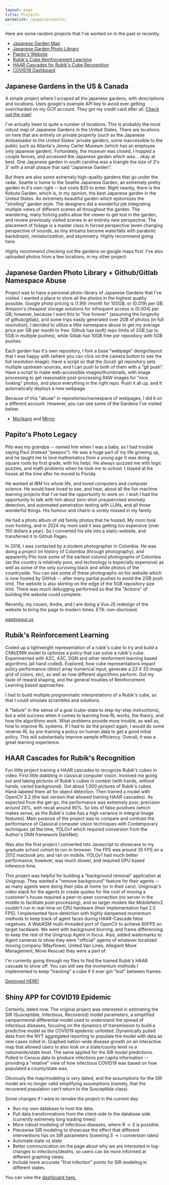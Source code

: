 ```yaml
---
layout: page
title: Projects
permalink: /pages/projects/
---
```


Here are some random projects that I've worked on in the past or recently.

- [Japanese Garden Map](#japanese-gardens-in-the-us--canada)
- [Japanese Garden Photo Library](#japanese-garden-photo-library--githubgitlab-namespace-abuse)
- [Papito's Website](#papitos-photo-legacy)
- [Rubik's Cube Reinforcement Learning](#rubiks-reinforcement-learning)
- [HAAR Cascades for Rubik's Cube Recognition](#haar-cascades-for-rubiks-recognition)
- [COVID19 Dashboard](#shiny-app-for-covid19-epidemic)


## Japanese Gardens in the US & Canada

A simple project where I scraped all the japanese gardens, with descriptions and locations. Uses google's example API key to avoid ever getting overcharded on my GCP account. They got my credit card after all. [Check out the map!](https://phenomenalpanda.github.io/map.html)

I've actually been to quite a number of locations. This is probably the most robust map of Japanese Gardens in the United States. There are locations on here that are entirely on private property (such as the Japanese Ambassador to the United States' private garden), some inaccessible to the public such as Atlanta's Jimmy Carter Museum (which has an employee only japanese garden). Fortunately, the museum was closed, I hopped a couple fences, and accessed the Japanese garden which was... okay at best. One Japanese garden in south carolina was a triangle the size of 3'x 3' with a small plaque that said "Japanese Garden".

But there are also some extremely high-quality gardens that go under the radar. Seattle is home to the Seattle Japanese Garden, an extremely pretty garden in it's own right -- but costs $20 to enter. Right nearby, there is the Kobuta Garden, which is, in my opinion, the best Japanese garden in the United States. An extremely beautiful garden which epitomizes the "strolling" garden style. The designers did a wonderful job integrating multiple views of different scenes all throughout the garden. The wandering, many forking paths allow the viewer to get lost in the garden, and review previously visited scenes in an entirely new perspective. The placement of foilage is a master class in forced perspective (even changing perspective of sounds, as tiny streams become waterfalls with parabolic backdrops), miniaturizattion, and asymmetry. Highly recommend going here.

Highly recommend checking out the gardens on google maps first. I've also uploaded photos from a few locations, in my other project:

## Japanese Garden Photo Library + Github/Gitlab Namespace Abuse

Project was to have a personal photo-library of Japanese Gardens that I've visited. I wanted a place to store all the photos in the highest quality possible. Google photo pricing is \(1.99\) /month for 100GB, or \(0.019\) per GB. Amazon's cheapest storage solutions for infrequent access is \(0.004\) per GB; however, because I want this to "live forever" (assuming the longevity of github/gitlab), and some trips easily generated over 2GB of photos (in full resolution), I decided to utilize a little namespace abuse to get my average price per GB per month to free. Github has (soft) repo limits of 2GB (up to 5GB in multiple pushes), while Gitlab has 10GB free per repository with 5GB pushes.

Each garden has it's own repository, I fork a base "webpage" design/layout that I was happy with (where you can click on the camera button to see the full resolution image). Have a script so that the (local) git repository sets multiple upstream sources, and I can push to both of them with a "git push". Have a script to make web-accessible images/thumbnails, with image processing to get reasonable post-processing RAW images for "nice looking" photos, and place everything in the right repo. Push it all up, and it automatically deploys a new webpage.

Because of this "abuse" in repositories/namespace of webpages, I did it on a different account. However, you can see some of the Gardens I've visited below:

- [Morikami](https://PhenomenalPanda.gitlab.io/Morikami/) and [Mirror](https://PhenomenalPanda.github.io/morikami/)

## Papito's Photo Legacy

Pito was my grandpa -- named him when I was a baby, as I had trouble saying Paul (instead "peepoo"). He was a huge part of my life growing up, and he taught me to love mathematics from a young age (I was doing square roots by first grade, with his help). He always quizzed me with logic puzzles, and math problems when he took me to school. I stayed at his house all the time after he moved to Florida.

He worked at IBM his whole life, and loved computers and computer science. He would have loved to see, and hear, about all the fun machine learning projects that I've had the opportunity to work on. I wish I had the opportunity to talk with him about zero-shot unsupervised anomaly detection, and automated penetration testing with LLMs, and all those wonderful things. His humour and charm is sorely missed in my family.

He had a photo album of old family photos that he hosted. My mom took over hosting, and in 2024 my mom said it was getting too expensive (over 150 dollars a year). So I converted his site into a static-website, and transferred it to Github Pages.

In 2016, I was contacted by a student photographer in Colombia. He was doing a project on history of Colombia (through photography), and apparently Pito took some of the earliest colored photographs of Colombia (as the country is relatively poor, and technology is especially expensive) as well as some of the only surviving black and white photos of the countryside. You can see some of these photographs on his website which is now hosted by GitHub -- after many partial pushes to avoid the 2GB push limit. The website is also skirting on the edge of the 5GB repository size limit. There was much debugging performed so that the "Actions" of building the website could complete.

Recently, my cousin, Andre, and I are doing a Vue.JS redesign of the website to bring the page to modern times. ETA: non-disclosed.

[papitopaul.us](https://papitopaul.us)

## Rubik's Reinforcement Learning

Coded up a lightweight representation of a rubik's cube to try and build a CNN/DNN model to optimize a policy that can solve a rubik's cube. Experimented with A2C, A3C, DQN and other reinforment learning based algorithms (all hand coded). Explored, how cube representations impact policy performance (direct array numerical input, generate a 2*3 X 3*3 image grid of colors, etc), as well as how different algorithms perform. Got my taste of reward shaping, and the general troubles of Reinforcement Learning based approaches.

I had to build multiple programmatic interpretations of a Rubik's cube, so that I could simulate scrambles and solutions.

A "failure" in the sense of a goal (cube-state to step-by-step instructions), but a wild success when it comes to learning how RL works, the theory, and how the algorithms work. What problems provide more trouble, as well as, how to improve RL systems. If I had to do the project again, I would do some reverse-RL by pre-training a policy on human data to get a good initial policy. This will substantially improve sample efficiency. Overall, it was a great learning experience.

## HAAR Cascades for Rubik's Recognition

Fun little project training a HAAR cascades to recognize Rubik's cubes in video. First little dabbling in classical computer vision. Involved me going out and taking pictures of Rubik's cubes in context (with hands, without hands, varied background). Got about 1,000 pictures of Rubik's cubes. Hand-labeled them all for object detection. Then trained a model with OpenCV 3.2 (the last version that allowed training HAAR cascades). As expected from the get-go, the performance was extremely poor, precision around 28%, with recall around 90%. So lots of false positives (which makes sense, as the Rubik's cube has a high variance in Integral Image features). Main purpose of the project was to compare and contrast the performance of Classical computer vision techniques with Contemporary techniques (at the time, YOLOv1 which required conversion from the Author's DNN framework DarkNet).

Was also the first project I converted into Javascript to showcase to my graduate school cohort to run in-browser. The FPS was around 35 FPS on a 2012 macbook pro, and ran on mobile. YOLOv1 had much better performance; however, was much slower, and required GPU based inference time. 

This project was helpful for building a "background removal" application at Unigroup. They wanted a "remove background" feature for their agents -- as many agents were doing their jobs at home (or in their cars). Unigroup's video stack for the agents to create quotes for the cost of moving a customer's house required a peer-to-peer connection (no server in the middle to facilitate post-processing), and so larger models like MobileNetv2 couldn't run in real-time on CPU hardware (their implementation had 2.5 FPS). I implemented face-detection with highly dampened momentum methods to keep track of agent faces during HAAR-Cascade false negatives. A WebASM multi-threaded port of OpenCV to achieve 60FPS on target hardware. We went with background blurring, and frame differencing to keep the rest of the Unigroup Agent in focus. Also, added watermarks to Agent cameras to show they were "official" agents of whatever localized moving company (Mayflower, United Van Lines, Allegiant Move Management, Move Rescue) they were a part of.

I'm currently going through my files to find the trained Rubik's HAAR cascade to show off. You can still see the momentum methods I implemented to keep "tracking" a cube if it ever got "lost" between frames.

[Deployed HERE!](https://justintienken-harder.github.io/Haar-Cascades/)

## Shiny APP for COVID19 Epidemic

Certainly, dated now. The original project was interested in estimating the SIR (Susceptible, Infectious, Recovered) model parameters, a simplified camparmental differential model used to understand the spread of infectious diseases, focusing on the dynamics of transmission to build a predictive model as the COVID19 epidemic unfolded. Dynamically pulled data from the NYT aggregated reporting to populate the model with data as new cases rolled in. Graphed nation-wide disease growth on an interactive map that allowed users to also look on a state/county level vs a nationwide/state level. The same applied for the SIR model predictions. Pulled in Census data to produce infections per capita information -- providing a "relative" view of how infectious COVID19 was based on how populated a county/state was.

Obviously the map/modeling is very dated, and the assumptions for the SIR model are no longer valid simplifying assumptions (namely, that the recovered population can't return to the Susceptible class).

Some changes if I were to remake the project in the current day:

- Run my own database to host the data.
- Pull data transformations from the client-side to the database side (currently extremely long loading times)
- More robust modeling of infectious diseases, where $R \to S$ is possible.
- Piecewise SIR modeling to showcase the effect that different interventions has on SIR parameters (lowering $S \to I$ conversion rates)
- Automate state vs state
- Better communication on the page about why we are interested in log-changes to infections/deaths, so users can be more informed at different graphing views.
- Include more accurate "first infection" points for SIR modeling in different states.

You can view the [dashboard here.](https://justinharder.shinyapps.io/Covid-19/)